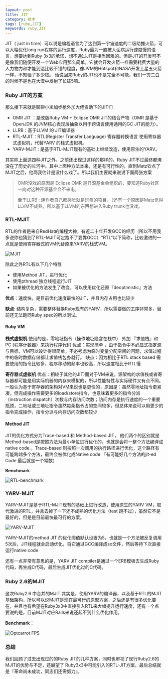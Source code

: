 ```yaml
---
layout: post
title: JIT
category: 技术
tags: [ruby,JIT]
keywords: ruby,JIT
---
```


JIT（ just in time）可以说是编程语言为了达到第一宇宙速度的二级助推火箭，可以大幅优化long run程序的运行速度，Ruby最为一直被人诟病运行速度慢的语言，想要达到Ruby 3x3的承诺，想不通过JIT是相当困难的。但是JIT的开发可不是像我们随便开发一个Web应用那么简单，它就会开发火箭一样需要耗费大量的人力物力和才能到达比较不错的程度，像JVM的Hotspot和NASA开发土星五火箭一样，不知砸了多少钱。 话说回来Ruby的JIT也不是完全不可能，我们一穷二白的时候不是也在大漠中发射了长征5嘛。

### Ruby JIT的方案

那么接下来就是聊聊小米加步枪外加大佬资助下的JIT们

- OMR JIT ：是改版Ruby VM + Eclipse OMR JIT的结合产物（OMR 是基于OpenJDK 的JVM核心表现层抽象以用于跨语言使用通用的GC JIT的能力）。
- LLRB：基于LLVM 的 JIT编译器 
- RTL-MJIT：RTL(Register Transfer Language) 寄存器转换语言  使用寄存器式虚拟机，代替YARV 的栈式虚拟机。
- YARV-MJIT : 是基于RTL-MJIT现有的基础上继续改造，使用原生的YARV。

其实除上面这四种JIT之外，之前还出现过这样的那样的，Ruby JIT不过最终都淹没在了历史的长河中。其中上面种方法本来，还是有可行性的，直到Matz钦点了MJIT之后，他两我估计是没什么戏了。所以我们主要就来说说下面两张方案

> OMR没戏的原因是 Eclipse OMR 是开源基金会组织的，要知道Ruby社区一向对这种开源基金会不来电。
>
> 至于LLRB : 连作者自己都感觉就是玩票的项目，（还有一个原因是Matz觉得LLVM不成熟，所以基于LLVM的东西想进入Ruby trunk也没戏。

### RTL-MJIT

RTL的作者是来自RedHat的编程大神，有近二十年开发GCC的经历（所以不用我多说你也猜到了RTL-MJIT可定跑不了要靠GCC）"RTL"以下简称，比较激进的一点就是使用寄存器式的VM代替原来YARV的栈式VM。


![MJIT](https://upload-images.jianshu.io/upload_images/1767848-d4ab4c090f95a75a.png?imageMogr2/auto-orient/strip%7CimageView2/2/w/1240)


除此之外RTL有以下几个特性

- 使用Method JIT，进行优化
- 使用pthread 独立线程运行JIT
- 如果被优化的方法发生了改变，可以使用优化还原『deoptimistic』方法

**优点**：速度快，是目前优化速度最快的JIT，并且内存占用也比较少

**缺点**:  结构复杂，需要整体替换Ruby现有的YARV，所以需要做的工序非常多，目前还无法跑同Ruby spec的所以测试。

#### Ruby VM

**栈式虚拟机** 使用的是，零地址指令（操作地址隐含在栈中） 外加 『求值栈』和PC (程序计数器）来执行程序代码
优点：实现简单 ，由于指令中不必显式指定源与目标，VM可以设计得很简单，不必考虑为临时变量分配空间的问题，求值过程中的临时数据存储都让求值栈包办就行。
缺点：因为相比于RTL stack based 需要使用的指令比较多，程序移动的频率也较高，所以速度相比于RTL慢

**寄存器式虚拟机**
优点：相较于其他的JIT)而对于VM来说，源架构的求值栈或者寄存器都可能是用实际机器的内存来模拟的，所以性能特性与实际硬件又有点不同。一般认为基于寄存器的架构对VM来说也是更快的，原因是：虽然零地址指令更紧凑，但完成操作需要更多的load/store指令，也意味着更多的指令分派（instruction dispatch）次数与内存访问次数；访问内存是执行速度的一个重要瓶颈，二地址或三地址指令虽然每条指令占的空间较多，但总体来说可以用更少的指令完成操作，指令分派与内存访问次数都较少

#### Method JIT

JIT的优化方式分为Trace-based 和 Method-based JIT， 他们两个的区别就是 Method-based是按照方法为最小单位进行优化的，也就是会将一整个方法编译成native code 。Trace-based 则按照一次调用的执行路径进行优化，这个路径有可能跨越多个方法，最终会被优化成Native code 『有可能好几个方法的jit-ed Code 最后就是一个常数）

**Benchmark**


![RTL-benchmark](https://upload-images.jianshu.io/upload_images/1767848-02815d674dcb581f.png?imageMogr2/auto-orient/strip%7CimageView2/2/w/1240)



### YARV-MJIT

YARV-MJIT是基于RTL-MJIT现有的基础上进行改造，使用原生的YARV VM，取代激进的RTL，并且去掉了一下还不成熟的优化方法（test 跑不过），虽然它不是最好的，但是是目前最快最可行的方案。

![YARV-MJIT](https://upload-images.jianshu.io/upload_images/1767848-427b50b7b393ba8c.png?imageMogr2/auto-orient/strip%7CimageView2/2/w/1240)

YARV-MJIT的method JIT 的优化阈值默认设置为5，也就是一个方法被反复调用5次后，JIT线程就会启动优化，将它通过GCC编译成so文件，然后等待下次直接运行native code

还有一点非常有意思的是，YARV JIT compiler是通过一个ERB模板去生成Ruby代码，再生成C代码，最后生成JIT优化过的C代码。

### Ruby 2.6的MJIT

这次Ruby2.6 中合并的MJIT 其实是，使用YARV的编译器，以及基于RTL的MJIT基础架构，所以可以说MJIT是现在最可行的原型方案，之后还是有很多优化要在，并且也有希望在Ruby3x3中直接引入RTL来大幅提升运行速度，还有一个点要说的是，目前MJIT对应Rails来说还起不到什么优化作用。

**Benchmark**：

![Optcarrot FPS](https://upload-images.jianshu.io/upload_images/1767848-0f06dcab92df921b.png?imageMogr2/auto-orient/strip%7CimageView2/2/w/1240)

### 总结

我们回顾了过去出现过的的Ruby JIT的几种方案，同时也审视了现行Ruby2.6的MJIT的优势与不足，还展望了 Ruby3x3中可能引入的RTL-JIT方案，最后总结就是『革命尚未成功，同志们还需努力』。
